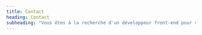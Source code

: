 ```yaml
---
title: Contact
heading: Contact 
subheading: "Vous êtes à la recherche d'un développeur front-end pour votre prochain projet? Faites moi signe"
---
```

